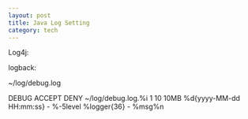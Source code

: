 ```yaml
---
layout: post
title: Java Log Setting
category: tech
---
```


Log4j:

<!-- Log4j Only allow DEBUG level into debug.log file -->
<appender name="debugAppender" class="org.apache.log4j.FileAppender">
  <param name="File" value="~/log/debug.log" />
  <layout class="org.apache.log4j.PatternLayout">
    <param name="ConversionPattern" value="[Time:%d][Level:%p]%m%n" />
  </layout>
  <filter class="org.apache.log4j.varia.LevelMatchFilter">
    <param name="LevelToMatch" value="DEBUG" />
    <param name="AcceptOnMatch" value="true" />
  </filter>
  <filter class="org.apache.log4j.varia.DenyAllFilter" />
</appender>


logback:

<appender name="debugAppender"
  class="ch.qos.logback.core.rolling.RollingFileAppender">
  <file>~/log/debug.log</file>
  <!-- only allow Debug level -->
  <filter class="ch.qos.logback.classic.filter.LevelFilter">
    <level>DEBUG</level>
    <onMatch>ACCEPT</onMatch>
    <onMismatch>DENY</onMismatch>
  </filter>
  <!-- rolling log files -->
  <rollingPolicy class="ch.qos.logback.core.rolling.FixedWindowRollingPolicy">
    <fileNamePattern>~/log/debug.log.%i</fileNamePattern>
    <minIndex>1</minIndex>
    <maxIndex>10</maxIndex>
  </rollingPolicy>
  <triggeringPolicy
    class="ch.qos.logback.core.rolling.SizeBasedTriggeringPolicy">
    <maxFileSize>10MB</maxFileSize>
  </triggeringPolicy>
  <encoder class="ch.qos.logback.classic.encoder.PatternLayoutEncoder">
    <Pattern>
      %d{yyyy-MM-dd HH:mm:ss} - %-5level %logger{36} - %msg%n
    </Pattern>
  </encoder>
</appender>
